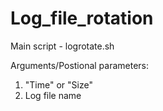# Log_file_rotation
Main script - logrotate.sh

Arguments/Postional parameters:
1) "Time" or "Size"
2)  Log file name
